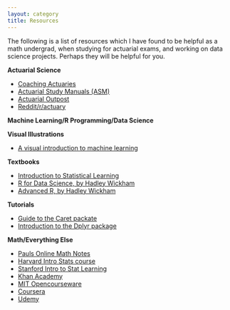 ```yaml
---
layout: category
title: Resources
---
```


The following is a list of resources which I have found to be helpful as a math undergrad, when studying for actuarial exams, and working on data science projects.  Perhaps they will be helpful for you.

**Actuarial Science**

* [Coaching Actuaries](http://coachingactuaries.com/)
* [Actuarial Study Manuals (ASM)](http://www.studymanuals.com/)
* [Actuarial Outpost](http://www.actuarialoutpost.com/)
* [Reddit/r/actuary](https://www.reddit.com/r/actuary/)

**Machine Learning/R Programming/Data Science**

**Visual Illustrations**
* [A visual introduction to machine learning](http://www.r2d3.us/visual-intro-to-machine-learning-part-1)

**Textbooks**
* [Introduction to Statistical Learning](http://www-bcf.usc.edu/~gareth/ISL/)
* [R for Data Science, by Hadley Wickham](http://r4ds.had.co.nz/)
* [Advanced R, by Hadley Wickham](http://adv-r.had.co.nz/)

**Tutorials**
* [Guide to the Caret packate](http://topepo.github.io/caret/index.html)
* [Introduction to the Dplyr package](https://cran.r-project.org/web/packages/dplyr/vignettes/dplyr.html)

**Math/Everything Else**
* [Pauls Online Math Notes](http://tutorial.math.lamar.edu/)
* [Harvard Intro Stats course](https://projects.iq.harvard.edu/stat110/home)
* [Stanford Intro to Stat Learning](https://lagunita.stanford.edu/courses/HumanitiesSciences/StatLearning/Winter2016/about)
* [Khan Academy](https://www.khanacademy.org/)
* [MIT Opencourseware](https://ocw.mit.edu/index.htm)
* [Coursera](https://www.coursera.org/)
* [Udemy](https://www.udemy.com/)
